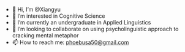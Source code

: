 - 👋 Hi, I’m @Xiangyu
- 👀 I’m interested in Cognitive Science
- 🌱 I’m currently an undergraduate in Applied Linguistics
- 💞️ I’m looking to collaborate on using psycholinguistic approach to cracking mental metaphor
- 📫 How to reach me: phoebusa50@gmail.com

<!---
Codingforfun12/Codingforfun12 is a ✨ special ✨ repository because its `README.md` (this file) appears on your GitHub profile.
You can click the Preview link to take a look at your changes.
--->

